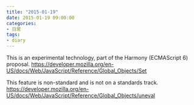 ```yaml
---
title: "2015-01-19"
date: 2015-01-19 09:00:00
categories:
- 日常
tags:
- diary
---
```


This is an experimental technology, part of the Harmony (ECMAScript 6) proposal.
https://developer.mozilla.org/en-US/docs/Web/JavaScript/Reference/Global_Objects/Set


This feature is non-standard and is not on a standards track.
https://developer.mozilla.org/en-US/docs/Web/JavaScript/Reference/Global_Objects/uneval
